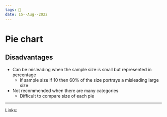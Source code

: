 ```yaml
---
tags: 🌱
date: 15--Aug--2022
---
```


# Pie chart

## Disadvantages

- Can be misleading when the sample size is small but represented in percentage
    - If sample size if 10 then 60% of the size portrays a misleading large size
- Not recommended when there are many categories
    - Difficult to compare size of each pie

---
Links: 